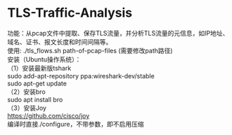 # TLS-Traffic-Analysis
功能：从pcap文件中提取、保存TLS流量，并分析TLS流量的元信息，如IP地址、域名、证书、报文长度和时间间隔等。  
使用: ./tls_flows.sh path-of-pcap-files  (需要修改path路径)  
安装（Ubuntu操作系统）：  
（1）安装最新版tshark  
sudo add-apt-repository ppa:wireshark-dev/stable  
sudo apt-get update  
（2）安装bro  
sudo apt install bro  
（3）安装Joy  
https://github.com/cisco/joy  
编译时直接./configure，不带参数，即不启用压缩
